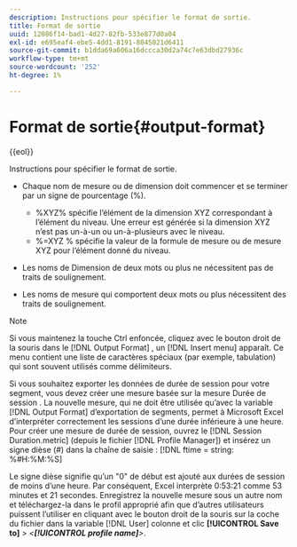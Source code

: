 ```yaml
---
description: Instructions pour spécifier le format de sortie.
title: Format de sortie
uuid: 12086f14-bad1-4d27-82fb-533e877d0a04
exl-id: e695eaf4-ebe5-4dd1-8191-8045021d6411
source-git-commit: b1dda69a606a16dccca30d2a74c7e63dbd27936c
workflow-type: tm+mt
source-wordcount: '252'
ht-degree: 1%

---
```


# Format de sortie{#output-format}

{{eol}}

Instructions pour spécifier le format de sortie.

* Chaque nom de mesure ou de dimension doit commencer et se terminer par un signe de pourcentage (%).

   * %XYZ% spécifie l’élément de la dimension XYZ correspondant à l’élément du niveau. Une erreur est générée si la dimension XYZ n’est pas un-à-un ou un-à-plusieurs avec le niveau.
   * %=XYZ % spécifie la valeur de la formule de mesure ou de mesure XYZ pour l’élément donné du niveau.

* Les noms de Dimension de deux mots ou plus ne nécessitent pas de traits de soulignement.
* Les noms de mesure qui comportent deux mots ou plus nécessitent des traits de soulignement.

>[!NOTE]
>
>Si vous maintenez la touche Ctrl enfoncée, cliquez avec le bouton droit de la souris dans le [!DNL Output Format] , un [!DNL Insert menu] apparaît. Ce menu contient une liste de caractères spéciaux (par exemple, tabulation) qui sont souvent utilisés comme délimiteurs.

Si vous souhaitez exporter les données de durée de session pour votre segment, vous devez créer une mesure basée sur la mesure Durée de session . La nouvelle mesure, qui ne doit être utilisée qu’avec la variable [!DNL Output Format] d’exportation de segments, permet à Microsoft Excel d’interpréter correctement les sessions d’une durée inférieure à une heure. Pour créer une mesure de durée de session, ouvrez le [!DNL Session Duration.metric] (depuis le fichier [!DNL Profile Manager]) et insérez un signe dièse (#) dans la chaîne de saisie : [!DNL ftime = string: %#H:%M:%S]

Le signe dièse signifie qu’un &quot;0&quot; de début est ajouté aux durées de session de moins d’une heure. Par conséquent, Excel interprète 0:53:21 comme 53 minutes et 21 secondes. Enregistrez la nouvelle mesure sous un autre nom et téléchargez-la dans le profil approprié afin que d’autres utilisateurs puissent l’utiliser en cliquant avec le bouton droit de la souris sur la coche du fichier dans la variable [!DNL User] colonne et clic **[!UICONTROL Save to]** > *&lt;**[!UICONTROL profile name]**>*.
